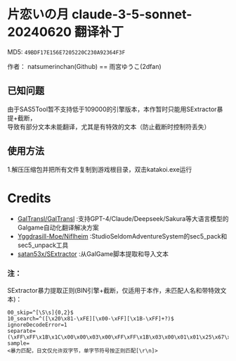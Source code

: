 # 片恋いの月 claude-3-5-sonnet-20240620 翻译补丁

MD5: `49BDF17E156E7205220C230A92364F3F`

作者： natsumerinchan(Github) == 雨宮ゆうこ(2dfan)

## 已知问题
由于SAS5Tool暂不支持低于109000的引擎版本，本作暂时只能用SExtractor暴提+截断，<br>导致有部分文本未能翻译，尤其是有特效的文本（防止截断时控制符丢失）

## 使用方法
1.解压压缩包并把所有文件复制到游戏根目录，双击katakoi.exe运行

# Credits

- [GalTransl/GalTransl](https://github.com/GalTransl/GalTransl.git) :支持GPT-4/Claude/Deepseek/Sakura等大语言模型的Galgame自动化翻译解决方案
- [Yggdrasill-Moe/Niflheim](https://github.com/Yggdrasill-Moe/Niflheim.git) :StudioSeldomAdventureSystem的sec5_pack和sec5_unpack工具
- [satan53x/SExtractor](https://github.com/satan53x/SExtractor.git) :从GalGame脚本提取和导入文本

### 注：

SExtractor暴力提取正则(BIN引擎+截断，仅适用于本作，未匹配人名和带特效文本)：
```
00_skip=^[\S\s]{0,2}$
10_search=^([\x20\x81-\xFE][\x00-\xFF][\x1B-\xFF]+?)$
ignoreDecodeError=1
separate=(\xFF\xFF\x1B\x1C\x00\x00\x03\x00\xFF\xFF\x1B\x03\x00\x01\x01\x25\x67\x00\x00\xFF\xFF|\x1b\x1c\x00\x00\x03\x00\xff\xff\x1b\x03\x00\x01\x01\x2b\x6d\x00\x00\xff\xff\x1b\x31|\xFF\xFF\x1B\x03\x00\x01\x01\x25\x67\x00\x00\xFF\xFF|\x1B\x03\x00\x01\x01\x32\x7B\x00\x00\xFF\xFF)
sample=
<暴力匹配，日文仅允许双字节，单字节符号按正则匹配[\r\n]>
```